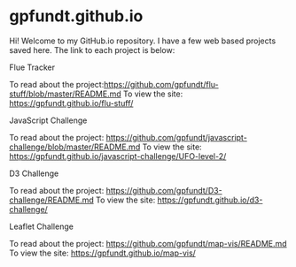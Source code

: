 # gpfundt.github.io
Hi! Welcome to my GitHub.io repository. I have a few web based projects saved here. The link to each project is below:

Flue Tracker

To read about the project:https://github.com/gpfundt/flu-stuff/blob/master/README.md 
To view the site: https://gpfundt.github.io/flu-stuff/

JavaScript Challenge

To read about the project: https://github.com/gpfundt/javascript-challenge/blob/master/README.md 
To view the site: https://gpfundt.github.io/javascript-challenge/UFO-level-2/

D3 Challenge

To read about the project: https://github.com/gpfundt/D3-challenge/README.md 
To view the site: https://gpfundt.github.io/d3-challenge/

Leaflet Challenge

To read about the project: https://github.com/gpfundt/map-vis/README.md
To view the site: https://gpfundt.github.io/map-vis/

